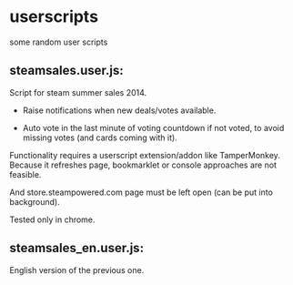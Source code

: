 userscripts
===========

some random user scripts

steamsales.user.js:
-----------
  Script for steam summer sales 2014.

  * Raise notifications when new deals/votes available.

  * Auto vote in the last minute of voting countdown if not voted, to avoid missing votes (and cards coming with it).
  
Functionality requires a userscript extension/addon like TamperMonkey. Because it refreshes page, bookmarklet or console approaches are not feasible.

And store.steampowered.com page must be left open (can be put into background).
  
Tested only in chrome.
  
steamsales_en.user.js:
-----------
  English version of the previous one.
  


  
